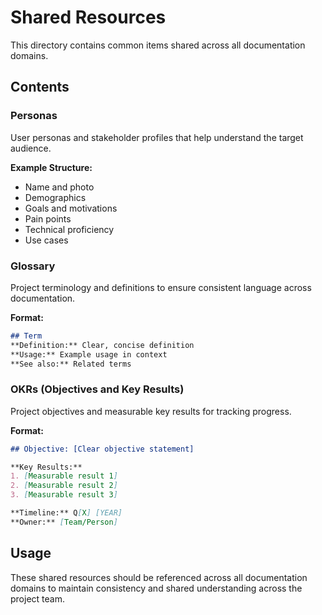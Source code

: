 # Shared Resources

This directory contains common items shared across all documentation domains.

## Contents

### Personas
User personas and stakeholder profiles that help understand the target audience.

**Example Structure:**
- Name and photo
- Demographics
- Goals and motivations
- Pain points
- Technical proficiency
- Use cases

### Glossary
Project terminology and definitions to ensure consistent language across documentation.

**Format:**
```markdown
## Term
**Definition:** Clear, concise definition
**Usage:** Example usage in context
**See also:** Related terms
```

### OKRs (Objectives and Key Results)
Project objectives and measurable key results for tracking progress.

**Format:**
```markdown
## Objective: [Clear objective statement]

**Key Results:**
1. [Measurable result 1]
2. [Measurable result 2]
3. [Measurable result 3]

**Timeline:** Q[X] [YEAR]
**Owner:** [Team/Person]
```

## Usage

These shared resources should be referenced across all documentation domains to maintain consistency and shared understanding across the project team.
